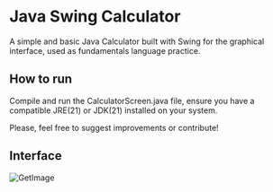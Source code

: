 # Java Swing Calculator
 A simple and basic Java Calculator built with Swing for the graphical interface, used as fundamentals language practice.

## How to run

Compile and run the CalculatorScreen.java file, ensure you have a compatible JRE(21) or JDK(21) installed on your system.

Please, feel free to suggest improvements or contribute!

## Interface
 
![GetImage](https://github.com/user-attachments/assets/920abf87-5461-4237-a047-e32c6d0e4124)

